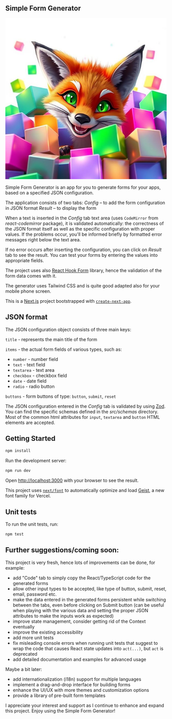 ## Simple Form Generator

![Simple Form Generator](./public/fox-image.png)

Simple Form Generator is an app for you to generate forms for your apps, based on a specified JSON configuration.

The application consists of two tabs:
_Config_ – to add the form configuration in JSON format
_Result_ – to display the form

When a text is inserted in the _Config_ tab text area (uses `CodeMirror` from _react-codemirror_ package), it is validated automatically: the correctness of the JSON format itself as well as the specific configuration with proper values. If the problems occur, you'll be informed briefly by formatted error messages right below the text area.

If no error occurs after inserting the configuration, you can click on _Result_ tab to see the result.
You can test your forms by entering the values into appropriate fields.

The project uses also [React Hook Form](https://react-hook-form.com/) library, hence the validation of the form data comes with it.

The generator uses Tailwind CSS and is quite good adapted also for your mobile phone screen.

This is a [Next.js](https://nextjs.org) project bootstrapped with [`create-next-app`](https://nextjs.org/docs/app/api-reference/cli/create-next-app).

## JSON format

The JSON configuration object consists of three main keys:

`title` - represents the main title of the form

`items` - the actual form fields of various types, such as:

- `number` - number field
- `text` - text field
- `textarea` - text area
- `checkbox` - checkbox field
- `date` - date field
- `radio` - radio button

`buttons` - form buttons of type: `button`, `submit`, `reset`

The JSON configuration entered in the _Config_ tab is validated by using [Zod](https://zod.dev/). You can find the specific schemas defined in the _src/schemas_ directory. Most of the common html attributes for `input`, `textarea` and `button` HTML elements are accepted.

## Getting Started

```bash
npm install
```

Run the development server:

```bash
npm run dev
```

Open [http://localhost:3000](http://localhost:3000) with your browser to see the result.

This project uses [`next/font`](https://nextjs.org/docs/app/building-your-application/optimizing/fonts) to automatically optimize and load [Geist](https://vercel.com/font), a new font family for Vercel.

## Unit tests

To run the unit tests, run:

```bash
npm test
```

## Further suggestions/coming soon:

This project is very fresh, hence lots of improvements can be done, for example:

- add "Code" tab to simply copy the React/TypeScript code for the generated forms
- allow other input types to be accepted, like type of button, submit, reset, email, password etc.
- make the data entered in the generated forms persistent while switching between the tabs, even before clicking on Submit button (can be useful when playing with the various data and setting the proper JSON attributes to make the inputs work as expected)
- improve state management, consider getting rid of the Context eventually
- improve the existing accessibility
- add more unit tests
- fix misleading console errors when running unit tests that suggest to wrap the code that causes React state updates into `act(...)`, but `act` is deprecated
- add detailed documentation and examples for advanced usage

Maybe a bit later:

- add internationalization (i18n) support for multiple languages
- implement a drag-and-drop interface for building forms
- enhance the UI/UX with more themes and customization options
- provide a library of pre-built form templates

I appreciate your interest and support as I continue to enhance and expand this project. Enjoy using the Simple Form Generator!
